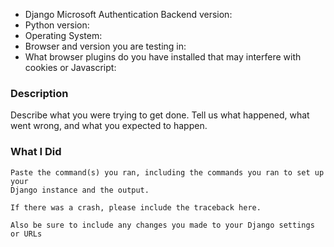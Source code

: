 * Django Microsoft Authentication Backend version:
* Python version:
* Operating System:
* Browser and version you are testing in:
* What browser plugins do you have installed that may interfere with cookies or Javascript:

### Description

Describe what you were trying to get done.
Tell us what happened, what went wrong, and what you expected to happen.

### What I Did

```
Paste the command(s) you ran, including the commands you ran to set up your
Django instance and the output.

If there was a crash, please include the traceback here.

Also be sure to include any changes you made to your Django settings or URLs
```
